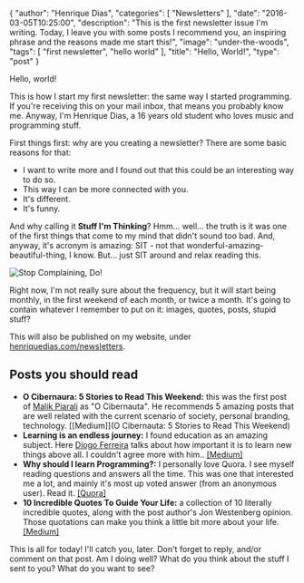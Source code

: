 {
  "author": "Henrique Dias",
  "categories": [
    "Newsletters"
  ],
  "date": "2016-03-05T10:25:00",
  "description": "This is the first newsletter issue I'm writing. Today, I leave you with some posts I recommend you, an inspiring phrase and the reasons made me start this!",
  "image": "under-the-woods",
  "tags": [
    "first newsletter",
    "hello world"
  ],
  "title": "Hello, World!",
  "type": "post"
}

Hello, world!

This is how I start my first newsletter: the same way I started programming. If you're receiving this on your mail inbox, that means you probably know me. Anyway, I'm Henrique Dias, a 16 years old student who loves music and programming stuff.

First things first: why are you creating a newsletter? There are some basic reasons for that:

+ I want to write more and I found out that this could be an interesting way to do so.
+ This way I can be more connected with you.
+ It's different.
+ It's funny.

And why calling it **Stuff I'm Thinking**? Hmm... well... the truth is it was one of the first things that come to my mind that didn't sound too bad. And, anyway, it's acronym is amazing: SIT - not that wonderful-amazing-beautiful-thing, I know. But... just SIT around and relax reading this.

![Stop Complaining, Do!](/images/stop-complaining.jpg)

Right now, I'm not really sure about the frequency, but it will start being monthly, in the first weekend of each month, or twice a month. It's going to contain whatever I remember to put on it: images, quotes, posts, stupid stuff?

This will also be published on my website, under [henriquedias.com/newsletters](https://henriquedias.com/newsletters).

## Posts you should read

+ **O Cibernaura: 5 Stories to Read This Weekend:** this was the first post of [Malik Piarali](https://twitter.com/malikpiarali) as "O Cibernauta". He recommends 5 amazing posts that are well related with the current scenario of society, personal branding, technology.  [[Medium]](O Cibernauta: 5 Stories to Read This Weekend)
+ **Learning is an endless journey:** I found education as an amazing subject. Here [Diogo Ferreira](https://www.facebook.com/diogomartferreira) talks about how important it is to learn new things above all. I couldn't agree more with him.. [[Medium]](https://medium.com/@diogomartf/learning-is-an-endless-journey-6416bd4d1ed3#.2n9azydti)
+ **Why should I learn Programming?:** I personally love Quora. I see myself reading questions and answers all the time. This was one that interested me a lot, and mainly it's most up voted answer (from an anonymous user). Read it. [[Quora]](https://www.quora.com/Why-should-I-learn-Programming)
+ **10 Incredible Quotes To Guide Your Life:** a collection of 10 literally incredible quotes, along with the post author's  Jon Westenberg opinion. Those quotations can make  you think a little bit more about your life. [[Medium]](https://medium.com/life-learning/10-incredible-quotes-to-guide-your-life-355aab49fcf4)

This is all for today! I'll catch you, later. Don't forget to reply, and/or comment on that post. Am I doing well? What do you think about the stuff I sent to you? What do you want to see?
